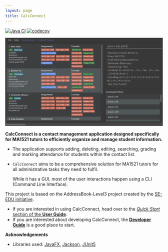 ```yaml
---
layout: page
title: CalcConnect
---
```


[![Java CI](https://github.com/AY2526S1-CS2103T-F08B-4/tp/actions/workflows/gradle.yml/badge.svg)](https://github.com/AY2526S1-CS2103T-F08B-4/tp/actions/workflows/gradle.yml)
[![codecov](https://codecov.io/gh/AY2526S1-CS2103T-F08B-4/tp/branch/master/graph/badge.svg?token=Y6K3KX1YM2)](https://codecov.io/gh/AY2526S1-CS2103T-F08B-4/tp)

![Ui](images/UiPopulated.png)

**CalcConnect is a contact management application designed specifically for MA1521 tutors to efficiently organize and manage student information.**
* The application supports adding, deleting, editing, searching, grading and marking attendance for students within the contact list.
* `CalcConnect` aims to be a comprehensive solution for MA1521 tutors for all administrative tasks they need to fulfil.

  While it has a GUI, most of the user interactions happen using a CLI (Command Line Interface).

This project is based on the AddressBook-Level3 project created by the [SE-EDU initiative](https://se-education.org).

* If you are interested in using CalcConnect, head over to the [_Quick Start_ section of the **User Guide**](UserGuide.html#quick-start).
* If you are interested about developing CalcConnect, the [**Developer Guide**](DeveloperGuide.html) is a good place to start.


**Acknowledgements**

* Libraries used: [JavaFX](https://openjfx.io/), [Jackson](https://github.com/FasterXML/jackson), [JUnit5](https://github.com/junit-team/junit5)
